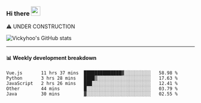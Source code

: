 ### Hi there <a href="https://www.gautamkrishnar.com/"><img src="https://media.giphy.com/media/hvRJCLFzcasrR4ia7z/giphy.gif" width="25px"></a>
⚠️ UNDER CONSTRUCTION

![Vickyhoo's GitHub stats](https://github-readme-stats.vercel.app/api?username=vickyhoo&theme=react&show_icons=true)

---

#### :bar_chart: Weekly development breakdown

<!--START_SECTION:waka-->
```text
Vue.js       11 hrs 37 mins  ██████████████▓░░░░░░░░░░   58.98 % 
Python       3 hrs 28 mins   ████▒░░░░░░░░░░░░░░░░░░░░   17.63 % 
JavaScript   2 hrs 26 mins   ███░░░░░░░░░░░░░░░░░░░░░░   12.41 % 
Other        44 mins         █░░░░░░░░░░░░░░░░░░░░░░░░   03.79 % 
Java         30 mins         ▓░░░░░░░░░░░░░░░░░░░░░░░░   02.55 % 
```
<!--END_SECTION:waka-->


<!--
**vickyhoo/vickyhoo** is a ✨ _special_ ✨ repository because its `README.md` (this file) appears on your GitHub profile.

Here are some ideas to get you started:

- 🔭 I’m currently working on ...
- 🌱 I’m currently learning ...
- 👯 I’m looking to collaborate on ...
- 🤔 I’m looking for help with ...
- 💬 Ask me about ...
- 📫 How to reach me: ...
- 😄 Pronouns: ...
- ⚡ Fun fact: ...
-->
